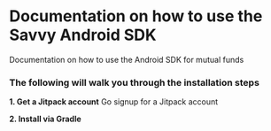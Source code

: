 # Documentation on how to use the Savvy Android SDK
Documentation on how to use the Android SDK for mutual funds

### The following will walk you through the installation steps

**1. Get a Jitpack account**
Go signup for a Jitpack account 

**2. Install via Gradle**
